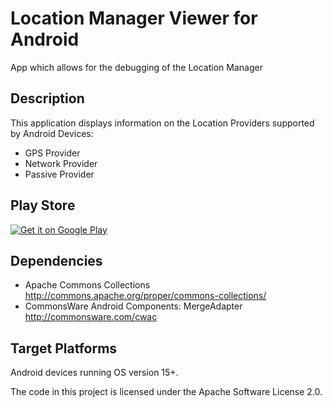 # Location Manager Viewer for Android
App which allows for the debugging of the Location Manager

## Description
This application displays information on the Location Providers supported by Android Devices:
- GPS Provider
- Network Provider
- Passive Provider

## Play Store
<a href='https://play.google.com/store/apps/details?id=com.michaelfotiadis.locationmanagerviewer&pcampaignid=MKT-Other-global-all-co-prtnr-py-PartBadge-Mar2515-1'><img alt='Get it on Google Play' src='https://play.google.com/intl/en_gb/badges/images/generic/en_badge_web_generic.png'/></a>

## Dependencies
- Apache Commons Collections
http://commons.apache.org/proper/commons-collections/
- CommonsWare Android Components: MergeAdapter 
http://commonsware.com/cwac

## Target Platforms
Android devices running OS version 15+.

The code in this project is licensed under the Apache Software License 2.0.
